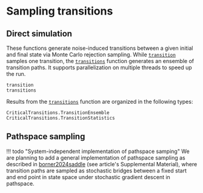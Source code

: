 # Sampling transitions

## Direct simulation
These functions generate noise-induced transitions between a given initial and final state
via Monte Carlo rejection sampling. While [`transition`](@ref) samples one transition,
the [`transitions`](@ref) function generates an ensemble of transition paths. It supports
parallelization on multiple threads to speed up the run.

```@docs
transition
transitions
```

Results from the [`transitions`](@ref) function are organized in the following types:

```@docs
CriticalTransitions.TransitionEnsemble
CriticalTransitions.TransitionStatistics
```

## Pathspace sampling

!!! todo "System-independent implementation of pathspace samping"
    We are planning to add a general implementation of pathspace sampling as described
    in [borner2024saddle](@citet) (see article's Supplemental Material), where transition
    paths are sampled as stochastic bridges between a fixed start and end point in state
    space under stochastic gradient descent in pathspace.